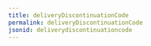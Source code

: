 ```yaml
---
title: deliveryDiscontinuationCode
permalink: deliveryDiscontinuationCode
jsonid: deliverydiscontinuationcode
---
```

